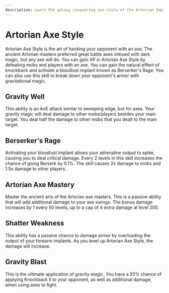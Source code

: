 ```yaml
---
description: Learn the galaxy conquering axe style of the Artorian Empire.
---
```


# Artorian Axe Style

Artorian Axe Style is the art of hacking your opponent with an axe. The ancient Artorian masters preferred great battle axes imbued with dark magic, but any axe will do. You can gain XP in Artorian Axe Style by defeating mobs and players with an axe. You can gain the natural effect of knockback and activate a bloodlust implant known as Berserker's Rage. You can also use this skill to break down your opponent's armor with gravitational magic.

## Gravity Well

This ability is an AoE attack similar to sweeping edge, but for axes. Your gravity magic will deal damage to other mobs/players besides your main target. You deal half the damage to other mobs that you dealt to the main target.

## Berserker's Rage

Activating your bloodlust implant allows your adrenaline output to spike, causing you to deal critical damage. Every 2 levels in this skill increases the chance of going Berserk by 0.1%. The skill causes 2x damage to mobs and 1.5x damage to other players.

## Artorian Axe Mastery

Master the ancient arts of the Artorian axe masters. This is a passive ability that will add additional damage to your axe swings. The bonus damage increases by 1 every 50 levels, up to a cap of 4 extra damage at level 200.

## Shatter Weakness

This ability has a passive chance to damage armor by overloading the output of your forearm implants. As you level up Artorian Axe Style, the damage will increase.

## Gravity Blast

This is the ultimate application of gravity magic. You have a 25% chance of applying Knockback II to your opponent, as well as additional damage, when using axes to fight.
